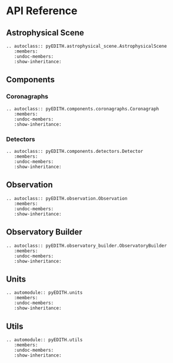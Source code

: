    # API Reference

   ## Astrophysical Scene

   ```{eval-rst}
   .. autoclass:: pyEDITH.astrophysical_scene.AstrophysicalScene
      :members:
      :undoc-members:
      :show-inheritance:
   ```

   ## Components

   ### Coronagraphs

   ```{eval-rst}
   .. autoclass:: pyEDITH.components.coronagraphs.Coronagraph
      :members:
      :undoc-members:
      :show-inheritance:
   ```

   ### Detectors

   ```{eval-rst}
   .. autoclass:: pyEDITH.components.detectors.Detector
      :members:
      :undoc-members:
      :show-inheritance:
   ```

   ## Observation

   ```{eval-rst}
   .. autoclass:: pyEDITH.observation.Observation
      :members:
      :undoc-members:
      :show-inheritance:
   ```

   ## Observatory Builder

   ```{eval-rst}
   .. autoclass:: pyEDITH.observatory_builder.ObservatoryBuilder
      :members:
      :undoc-members:
      :show-inheritance:
   ```

   ## Units

   ```{eval-rst}
   .. automodule:: pyEDITH.units
      :members:
      :undoc-members:
      :show-inheritance:
   ```

   ## Utils

   ```{eval-rst}
   .. automodule:: pyEDITH.utils
      :members:
      :undoc-members:
      :show-inheritance:
   ```